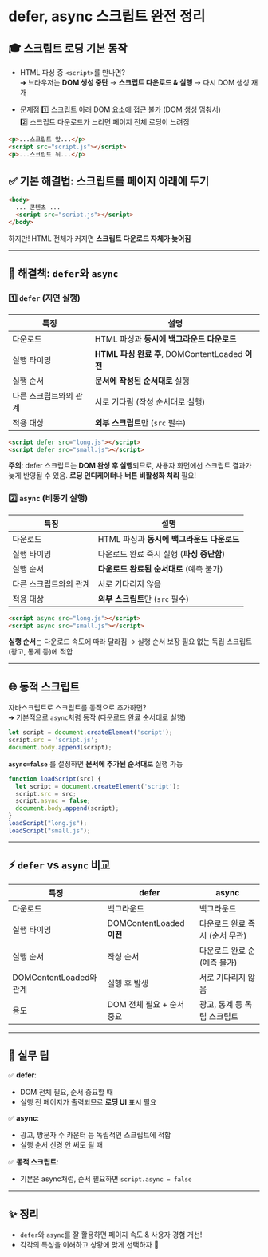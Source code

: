 
# defer, async 스크립트 완전 정리

## 🎓 스크립트 로딩 기본 동작

- HTML 파싱 중 `<script>`를 만나면?  
  ➔ 브라우저는 **DOM 생성 중단** → **스크립트 다운로드 & 실행** → 다시 DOM 생성 재개

- 문제점
  1️⃣ 스크립트 아래 DOM 요소에 접근 불가 (DOM 생성 멈춰서)  
  2️⃣ 스크립트 다운로드가 느리면 페이지 전체 로딩이 느려짐

```html
<p>...스크립트 앞...</p>
<script src="script.js"></script>
<p>...스크립트 뒤...</p>
```

## ✅ 기본 해결법: 스크립트를 페이지 아래에 두기

```html
<body>
  ... 콘텐츠 ...
  <script src="script.js"></script>
</body>
```

하지만! HTML 전체가 커지면 **스크립트 다운로드 자체가 늦어짐**

---

## 🚀 해결책: `defer`와 `async`

### 1️⃣ `defer` (지연 실행)

| 특징                           | 설명                                    |
| ----------------------------- | --------------------------------------- |
| 다운로드                       | HTML 파싱과 **동시에 백그라운드 다운로드**  |
| 실행 타이밍                     | **HTML 파싱 완료 후**, DOMContentLoaded **이전** |
| 실행 순서                      | **문서에 작성된 순서대로** 실행         |
| 다른 스크립트와의 관계           | 서로 기다림 (작성 순서대로 실행)         |
| 적용 대상                       | **외부 스크립트**만 (`src` 필수)        |

```html
<script defer src="long.js"></script>
<script defer src="small.js"></script>
```

**주의**: defer 스크립트는 **DOM 완성 후 실행**되므로, 사용자 화면에선 스크립트 결과가 늦게 반영될 수 있음. **로딩 인디케이터**나 **버튼 비활성화 처리** 필요!

### 2️⃣ `async` (비동기 실행)

| 특징                           | 설명                                    |
| ----------------------------- | --------------------------------------- |
| 다운로드                       | HTML 파싱과 **동시에 백그라운드 다운로드**  |
| 실행 타이밍                     | 다운로드 완료 즉시 실행 (**파싱 중단함**)   |
| 실행 순서                      | **다운로드 완료된 순서대로** (예측 불가)   |
| 다른 스크립트와의 관계           | 서로 기다리지 않음                       |
| 적용 대상                       | **외부 스크립트**만 (`src` 필수)        |

```html
<script async src="long.js"></script>
<script async src="small.js"></script>
```

**실행 순서**는 다운로드 속도에 따라 달라짐 → 실행 순서 보장 필요 없는 독립 스크립트 (광고, 통계 등)에 적합

---

## 🌐 동적 스크립트

자바스크립트로 스크립트를 동적으로 추가하면?  
➔ 기본적으로 `async`처럼 동작 (다운로드 완료 순서대로 실행)

```js
let script = document.createElement('script');
script.src = 'script.js';
document.body.append(script);
```

**`async=false`** 를 설정하면 **문서에 추가된 순서대로** 실행 가능

```js
function loadScript(src) {
  let script = document.createElement('script');
  script.src = src;
  script.async = false;
  document.body.append(script);
}
loadScript("long.js");
loadScript("small.js");
```

---

## ⚡ `defer` vs `async` 비교

| 특징            | defer                        | async                       |
| --------------- | ---------------------------- | --------------------------- |
| 다운로드        | 백그라운드                    | 백그라운드                   |
| 실행 타이밍      | DOMContentLoaded **이전**      | 다운로드 완료 즉시 (순서 무관) |
| 실행 순서        | 작성 순서                     | 다운로드 완료 순 (예측 불가)   |
| DOMContentLoaded와 관계 | 실행 후 발생                  | 서로 기다리지 않음             |
| 용도            | DOM 전체 필요 + 순서 중요      | 광고, 통계 등 독립 스크립트     |

---

## 🧩 실무 팁

✅ **defer**:
- DOM 전체 필요, 순서 중요할 때
- 실행 전 페이지가 출력되므로 **로딩 UI** 표시 필요

✅ **async**:
- 광고, 방문자 수 카운터 등 독립적인 스크립트에 적합
- 실행 순서 신경 안 써도 될 때

✅ **동적 스크립트**:
- 기본은 async처럼, 순서 필요하면 `script.async = false`

---

## ✨ 정리

- `defer`와 `async`를 잘 활용하면 페이지 속도 & 사용자 경험 개선!
- 각각의 특성을 이해하고 상황에 맞게 선택하자 💪
